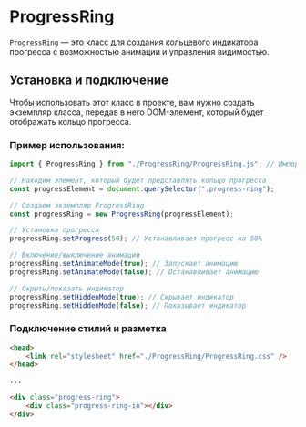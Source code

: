 # ProgressRing

`ProgressRing` — это класс для создания кольцевого индикатора прогресса с возможностью анимации и управления видимостью.

## Установка и подключение

Чтобы использовать этот класс в проекте, вам нужно создать экземпляр класса, передав в него DOM-элемент, который будет отображать кольцо прогресса.

### Пример использования:

```javascript
import { ProgressRing } from "./ProgressRing/ProgressRing.js"; // Импорт класса

// Находим элемент, который будет представлять кольцо прогресса
const progressElement = document.querySelector(".progress-ring");

// Создаем экземпляр ProgressRing
const progressRing = new ProgressRing(progressElement);

// Установка прогресса
progressRing.setProgress(50); // Устанавливает прогресс на 50%

// Включение/выключение анимации
progressRing.setAnimateMode(true); // Запускает анимацию
progressRing.setAnimateMode(false); // Останавливает анимацию

// Скрыть/показать индикатор
progressRing.setHiddenMode(true); // Скрывает индикатор
progressRing.setHiddenMode(false); // Показывает индикатор
```

### Подключение стилий и разметка

```html
<head>
    <link rel="stylesheet" href="./ProgressRing/ProgressRing.css" />
</head>

...

<div class="progress-ring">
    <div class="progress-ring-in"></div>
</div>
```
